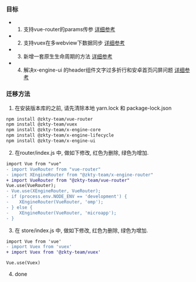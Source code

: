 ### 目标

- 1. 支持vue-router的params传参 [详细参考](./docs/devProcess/微应用开发流程.md#vue-router)
- 2. 支持vuex在多webview下数据同步 [详细参考](./docs/devProcess/微应用开发流程.md#vuex)
- 3. 新增一套原生生命周期的方法 [详细参考](./docs/devProcess/微应用开发流程.md#x-engine-lifecycle)
- 4. 解决x-engine-ui 的header组件文字过多折行和安卓首页闪屏问题 [详细参考](./docs/devProcess/公共组件.md#Header)

### 迁移方法

1. 在安装版本库的之前, 请先清除本地 yarn.lock 和 package-lock.json


```bash
npm install @zkty-team/vue-router 
npm install @zkty-team/vuex 
npm install @zkty-team/x-engine-core 
npm install @zkty-team/x-engine-lifecycle 
npm install @zkty-team/x-engine-ui
```

2. 在router/index.js 中, 做如下修改, 红色为删除, 绿色为增加.

```diff
import Vue from "vue"
- import VueRouter from "vue-router"
- import XEngineRouter from "@zkty-team/x-engine-router"
+ import VueRouter from "@zkty-team/vue-router"
Vue.use(VueRouter);
- Vue.use(XEngineRouter, VueRouter);
- if (process.env.NODE_ENV == 'development') {
-    XEngineRouter(VueRouter, 'omp');
- } else {
-    XEngineRouter(VueRouter, 'microapp');
- }

```

3. 在 store/index.js 中, 做如下修改, 红色为删除, 绿色为增加.

```diff
import Vue from 'vue'
- import Vuex from 'vuex'
+ import Vuex from '@zkty-team/vuex'

Vue.use(Vuex)
```

4. done